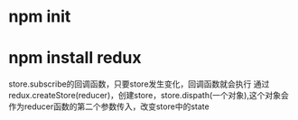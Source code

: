 # npm init
# npm install redux
store.subscribe的回调函数，只要store发生变化，回调函数就会执行
通过redux.createStore(reducer)，创建store，store.dispath(一个对象),这个对象会作为reducer函数的第二个参数传入，改变store中的state